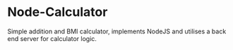 # Node-Calculator
Simple addition and BMI calculator, implements NodeJS and utilises a back end server for calculator logic. 
